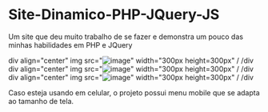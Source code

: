 # Site-Dinamico-PHP-JQuery-JS
 Um site que deu muito trabalho de se fazer e demonstra um pouco das minhas habilidades em PHP e JQuery

div align="center"
img src="![image](https://user-images.githubusercontent.com/121051426/236627679-c25ca17a-0ae7-4923-92d0-e762894f40b9.png)" width="300px height=300px" /
/div
div align="center"
img src="![image](https://user-images.githubusercontent.com/121051426/236627718-370c4ae8-121f-42a3-b874-6d7aee31f0e6.png)" width="300px height=300px" /
/div
div align="center"
img src="![image](https://user-images.githubusercontent.com/121051426/236627746-ea31c5da-dcd0-4531-906b-66c383fcd48a.png)" width="300px height=300px" /
/div

Caso esteja usando em celular, o projeto possui menu mobile que se adapta ao tamanho de tela.



